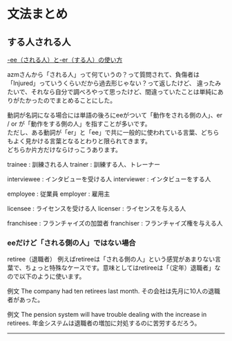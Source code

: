# 文法まとめ

## する人される人

[-ee（される人）と-er（する人）の使い方](https://talking-english.net/ee-er/)  

azmさんから「される人」って何ていうの？って質問されて、負傷者は「Injured」っていうくらいだから過去形じゃない？って返したけど、
違ったみたいで、それなら自分で調べろやって思ったけど、間違っていたことは単純にありがたかったのでまとめることにした。  

動詞が名詞になる場合には単語の後ろにeeがついて「動作をされる側の人」、er / or が「動作をする側の人」を指すことが多いです。  
ただし、ある動詞が「er」と「ee」で共に一般的に使われている言葉、どちらもよく見かける言葉となるとわりと限られてきます。  
どちらか片方だけならけっこうあります。  

trainee : 訓練される人
trainer : 訓練する人、トレーナー

interviewee : インタビューを受ける人
interviewer : インタビューをする人

employee : 従業員
employer : 雇用主

licensee : ライセンスを受ける人
licenser : ライセンスを与える人

franchisee : フランチャイズの加盟者
franchiser : フランチャイズ権を与える人

### eeだけど「される側の人」ではない場合

retiree（退職者）
例えばretireeは「される側の人」という感覚があまりない言葉で、ちょっと特殊なケースです。意味としてはretireeは「（定年）退職者」なので以下のように使います。

例文
The company had ten retirees last month.
その会社は先月に10人の退職者があった。

例文
The pension system will have trouble dealing with the increase in retirees.
年金システムは退職者の増加に対処するのに苦労するだろう。

---
